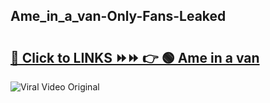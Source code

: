 
 ## Ame_in_a_van-Only-Fans-Leaked

# <h2><a href="https://clipsfans.com/Ame_in_a_van&ref=git">🔗 Click to LINKS ⏩⏩ 👉 🟢 Ame in a van </a></h2>

<a href="https://clipsfans.com/Ame_in_a_van&ref=git" rel="nofollow" data-target="animated-image.originalLink"><img src="https://i.ibb.co.com/xMMVF88/686577567.gif" alt="Viral Video Original" style="max-width: 100%; display: inline-block;" data-target="animated-image.originalImage"></a>
